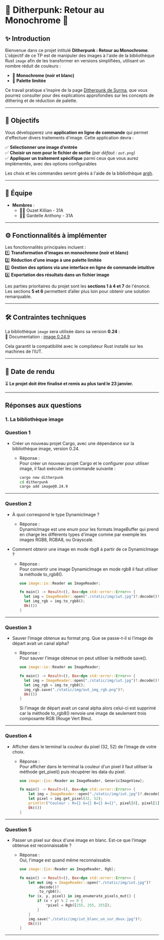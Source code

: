 # 🎨 **Ditherpunk: Retour au Monochrome** 🖤

## ✨ Introduction

Bienvenue dans ce projet intitulé **Ditherpunk : Retour au Monochrome**.  
L'objectif de ce TP est de manipuler des images à l'aide de la bibliothèque Rust `image` afin de les transformer en versions simplifiées, utilisant un nombre réduit de couleurs :  
- 🖤 **Monochrome (noir et blanc)**  
- 🎨 **Palette limitée**  

Ce travail pratique s'inspire de la page [Ditherpunk de Surma](https://surma.dev/things/ditherpunk/), que vous pourrez consulter pour des explications approfondies sur les concepts de dithering et de réduction de palette.

---

## 🎯 Objectifs

Vous développerez une **application en ligne de commande** qui permet d'effectuer divers traitements d'image. Cette application devra :  

✅ **Sélectionner une image d’entrée**  
✅ **Choisir un nom pour le fichier de sortie** *(par défaut : `out.png`)*  
✅ **Appliquer un traitement spécifique** parmi ceux que vous aurez implémentés, avec des options configurables  

Les choix et les commandes seront gérés à l'aide de la bibliothèque [argh](https://crates.io/crates/argh).

---

## 👥 Équipe

- **Membres** :  
  - 🧑‍💻 Ouzet Killian - 31A
  - 🧑‍💻 Gardelle Anthony - 31A  

---

## ⚙️ Fonctionnalités à implémenter

Les fonctionnalités principales incluent :  
1️⃣ **Transformation d’images en monochrome (noir et blanc)**  
2️⃣ **Réduction d’une image à une palette limitée**  
3️⃣ **Gestion des options via une interface en ligne de commande intuitive**  
4️⃣ **Exportation des résultats dans un fichier image**  

Les parties prioritaires du projet sont les **sections 1 à 4 et 7** de l'énoncé.  
Les sections **5 et 6** permettent d’aller plus loin pour obtenir une solution remarquable.  

---

## 🛠️ Contraintes techniques

La bibliothèque `image` sera utilisée dans sa version **0.24** :  
📄 Documentation : [image 0.24.9](https://docs.rs/image/0.24.9/image/index.html)  

Cela garantit la compatibilité avec le compilateur Rust installé sur les machines de l’IUT.  

---

## 📅 Date de rendu

⏳ **Le projet doit être finalisé et remis au plus tard le 23 janvier.**  

---

##  Réponses aux questions 

###  1. La bibliothèque image

### Question 1

- Créer un nouveau projet Cargo, avec une dépendance sur la bibliothèque image, version 0.24.

  - Réponse :  
    Pour créer un nouveau projet Cargo et le configurer pour utiliser image, il faut exécuter les commande suivante :  

    ```bash
    cargo new ditherpunk
    cd ditherpunk
    cargo add image@0.24.9
    ```

---

### Question 2

- À quoi correspond le type DynamicImage ?

  - Réponse :  
    DynamicImage est une enum pour les formats ImageBuffer qui prend en charge les différents types d'image comme par exemple les images RGB8, RGBA8, ou Grayscale.

-  Comment obtenir une image en mode rbg8 à partir de ce DynamicImage ?

    - Réponse :  
    Pour convertir une image DynamicImage en mode rgb8 il faut utiliser la méthode to_rgb8().

      ```rust
      use image::io::Reader as ImageReader;

      fn main() -> Result<(), Box<dyn std::error::Error>> {
        let img = ImageReader::open("./static/img/iut.jpg")?.decode()?;
        let img_rgb = img.to_rgb8();
        Ok(())
      }
      ```

---

### Question 3

- Sauver l’image obtenue au format png. Que se passe-t-il si l’image de départ avait un canal
alpha?

  - Réponse :  
    Pour sauver l'image obtenue on peut utiliser la méthode save().

      ```rust
      use image::io::Reader as ImageReader;

      fn main() -> Result<(), Box<dyn std::error::Error>> {
        let img = ImageReader::open("./static/img/iut.jpg")?.decode()?;
        let img_rgb = img.to_rgb8();
        img_rgb.save("./static/img/out_img_rgb.png")?;
        Ok(())
      }
      ```
    Si l'image de départ avait un canal alpha alors celui-ci est supprimé car la méthode to_rgb8() renvoie une image de seulement trois composante RGB (Rouge Vert Bleu).

---

### Question 4

- Afficher dans le terminal la couleur du pixel (32, 52) de l’image de votre choix.

  - Réponse :  
  Pour afficher dans le terminal la couleur d'un pixel il faut utiliser la méthode get_pixel() puis récupérer les data du pixel.

    ```rust
    use image::{io::Reader as ImageReader, GenericImageView};

    fn main() -> Result<(), Box<dyn std::error::Error>> {
        let img = ImageReader::open("./static/img/iut.jpg")?.decode()?;
        let pixel = img.get_pixel(32, 52);
        println!("Couleur : R={} G={} B={} A={}", pixel[0], pixel[1], pixel[2], pixel[3]);
        Ok(())
    }
    ```

---

### Question 5

- Passer un pixel sur deux d'une image en blanc. Est-ce que l’image obtenue est reconnaissable ?

  - Réponse :  
    Oui, l'image est quand même reconnaissable.

    ```rust
    use image::{io::Reader as ImageReader, Rgb};

    fn main() -> Result<(), Box<dyn std::error::Error>> {
        let mut img = ImageReader::open("./static/img/iut.jpg")?
            .decode()?
            .to_rgb8();
        for (x, y, pixel) in img.enumerate_pixels_mut() {
            if (x + y) % 2 == 0 {
                *pixel = Rgb([255, 255, 255]);
            }
        }
        img.save("./static/img/iut_blanc_un_sur_deux.jpg")?;
        Ok(())
    }
    ```
---
